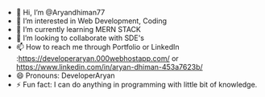 - 👋 Hi, I’m @Aryandhiman77
- 👀 I’m interested in Web Development, Coding
- 🌱 I’m currently learning MERN STACK
- 💞️ I’m looking to collaborate with SDE's
- 📫 How to reach me through Portfolio or LinkedIn :https://developeraryan.000webhostapp.com/ or https://www.linkedin.com/in/aryan-dhiman-453a7623b/ 
- 😄 Pronouns: DeveloperAryan
- ⚡ Fun fact: I can do anything in programming with little bit of knowledge.

<!---
Aryandhiman77/Aryandhiman77 is a ✨ special ✨ repository because its `README.md` (this file) appears on your GitHub profile.
You can click the Preview link to take a look at your changes.
--->
